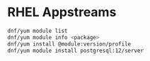# RHEL Appstreams

```bash
dnf/yum module list
dnf/yum module info <package>
dnf/yum install @module:version/profile
dnf/yum module install postgresql:12/server 
```